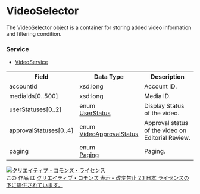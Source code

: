 # VideoSelector
The VideoSelector object is a container for storing added video information and filtering condition.<br>
 
### Service
+ [VideoService](../services/VideoService.md)

<table>
 <tr>
  <th>Field</th>
  <th>Data Type</th>
  <th>Description</th>
  </tr>
 <tr>
  <td>accountId</td>
  <td>xsd:long</td>
  <td>Account ID.</td>
 </tr>
 <tr>
  <td>mediaIds[0..500]</td>
  <td>xsd:long</td>
  <td>Media ID.</td>
 </tr>
 <tr>
  <td>userStatuses[0..2]</td>
  <td>enum<br>
  <a href="./UserStatus.md">UserStatus</a></td>
  <td>Display Status of the video.</td>
 </tr>
 <tr>
  <td>approvalStatuses[0..4]</td>
  <td>enum<br>
  <a href="./VideoApprovalStatus.md">VideoApprovalStatus</a></td>
  <td>Approval status of the video on Editorial Review.</td>
 </tr>
 <tr>
  <td>paging</td>
  <td>enum<br>
  <a href="./Paging.md">Paging</a></td>
  <td>Paging.</td>
 </tr>
</table>
 
<a rel="license" href="http://creativecommons.org/licenses/by-nd/2.1/jp/"><img alt="クリエイティブ・コモンズ・ライセンス" style="border-width:0" src="https://i.creativecommons.org/l/by-nd/2.1/jp/88x31.png" /></a><br />この 作品 は <a rel="license" href="http://creativecommons.org/licenses/by-nd/2.1/jp/">クリエイティブ・コモンズ 表示 - 改変禁止 2.1 日本 ライセンスの下に提供されています。</a>

